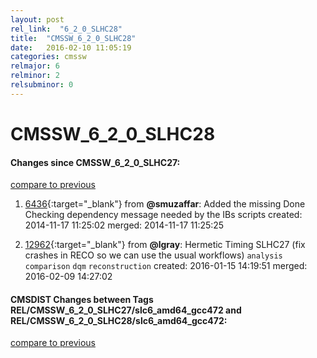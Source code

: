 ```yaml
---
layout: post
rel_link:  "6_2_0_SLHC28"
title:  "CMSSW_6_2_0_SLHC28"
date:   2016-02-10 11:05:19
categories: cmssw
relmajor: 6
relminor: 2
relsubminor: 0
---
```


# CMSSW_6_2_0_SLHC28
#### Changes since CMSSW_6_2_0_SLHC27:

[compare to previous](https://github.com/cms-sw/cmssw/compare/CMSSW_6_2_0_SLHC27...CMSSW_6_2_0_SLHC28)



1. [6436](http://github.com/cms-sw/cmssw/pull/6436){:target="_blank"}  from **@smuzaffar**: Added the missing Done Checking dependency message needed by the IBs scripts created: 2014-11-17 11:25:02 merged: 2014-11-17 11:25:25

2. [12962](http://github.com/cms-sw/cmssw/pull/12962){:target="_blank"}  from **@lgray**: Hermetic Timing SLHC27 (fix crashes in RECO so we can use the usual workflows) `analysis`  `comparison`  `dqm`  `reconstruction`  created: 2016-01-15 14:19:51 merged: 2016-02-09 14:27:02

#### CMSDIST Changes between Tags REL/CMSSW_6_2_0_SLHC27/slc6_amd64_gcc472 and REL/CMSSW_6_2_0_SLHC28/slc6_amd64_gcc472:

[compare to previous](https://github.com/cms-sw/cmsdist/compare/REL/CMSSW_6_2_0_SLHC27/slc6_amd64_gcc472...REL/CMSSW_6_2_0_SLHC28/slc6_amd64_gcc472)


